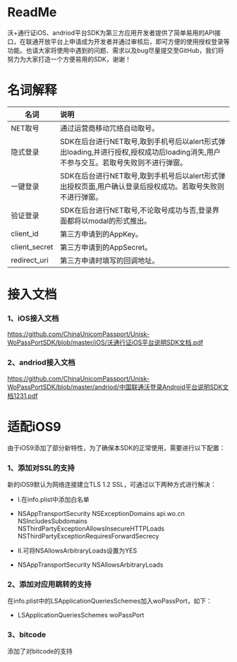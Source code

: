 # ReadMe
沃+通行证iOS、andriod平台SDK为第三方应用开发者提供了简单易用的API接口，在联通开放平台上申请成为开发者并通过审核后，即可方便的使用授权登录等功能。也请大家将使用中遇到的问题、需求以及bug尽量提交至GitHub，我们将努力为大家打造一个方便易用的SDK，谢谢！
# 名词解释
| 名词        | 说明    | 
| --------    | :-----  | 
| NET取号          |通过运营商移动⺴络自动取号。|
| 隐式登录          |SDK在后台进⾏NET取号,取到手机号后以alert形式弹出loading,并进行授权,授权成功后loading消失,用户不参与交互。若取号失败则不进行弹窗。|
|一键登录           |SDK在后台进⾏NET取号,取到手机号后以alert形式弹出授权⻚面,⽤户确认登录后授权成功。若取号失败则不进行弹窗。|
|验证登录           |SDK在后台进⾏NET取号,不论取号成功与否,登录界面都将以modal的形式推出。|
| client_id      | 第三方申请到的AppKey。|
| client_secret  | 第三方申请到的AppSecret。|
| redirect_uri   | 第三方申请时填写的回调地址。| 

# 接入文档
### 1、iOS接入文档
https://github.com/ChinaUnicomPassport/Unisk-WoPassPortSDK/blob/master/iOS/沃通行证iOS平台说明SDK文档.pdf
### 2、andriod接入文档
https://github.com/ChinaUnicomPassport/Unisk-WoPassPortSDK/blob/master/andriod/中国联通沃登录Android平台说明SDK文档1231.pdf
# 适配iOS9
由于iOS9添加了部分新特性，为了确保本SDK的正常使用，需要进行以下配置：
### 1、添加对SSL的支持
新的iOS9默认为网络连接建立TLS 1.2 SSL，可通过以下两种方式进行解决：
- I.在info.plist中添加白名单
- 
    <key>NSAppTransportSecurity</key>
    <dict>
        <key>NSExceptionDomains</key>
        <dict>
            <key>api.wo.cn</key>
            <dict>
                <key>NSIncludesSubdomains</key>
                <true/>
                <key>NSThirdPartyExceptionAllowsInsecureHTTPLoads</key>
                <true/>
                <key>NSThirdPartyExceptionRequiresForwardSecrecy</key>
                <false/>
            </dict>
        </dict>
    </dict>

- II.可将NSAllowsArbitraryLoads设置为YES
-
    <key>NSAppTransportSecurity</key>
    <dict>
        <key>NSAllowsArbitraryLoads</key>
        <true/>
    </dict>

### 2、添加对应用跳转的支持
在info.plist中的LSApplicationQueriesSchemes加入woPassPort，如下：

-
    <key>LSApplicationQueriesSchemes</key>
    <array>
        <string>woPassPort</string>
    </array>

### 3、bitcode
添加了对bitcode的支持


